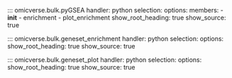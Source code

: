 
::: omicverse.bulk.pyGSEA
    handler: python
    selection:
        options:
        members:
            - __init__
            - enrichment
            - plot_enrichment
        show_root_heading: true
        show_source: true

::: omicverse.bulk.geneset_enrichment
    handler: python
    selection:
        options:
        show_root_heading: true
        show_source: true

::: omicverse.bulk.geneset_plot
    handler: python
    selection:
        options:
        show_root_heading: true
        show_source: true